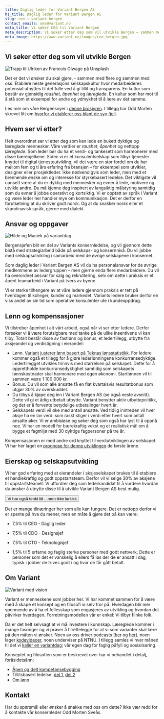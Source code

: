 ```yaml
---
title: Daglig leder for Variant Bergen AS
h1_title: Daglig leder for Variant Bergen AS
slug: ceo-i-variant-bergen
contact_emails: oms@variant.no
meta_title: Vi søker CEO til Variant Bergen
meta_description: Vi søker etter deg som vil utvikle Bergen – sammen med flere og sammen med oss!
meta_image: https://www.variant.no/images/ceo-bergen.jpg
---
```


## Vi søker etter deg som vil utvikle Bergen

![Trapp til Ulriken av Francois Olwage på Unsplash](/images/ulriken-trapp.png)

Det er det vi ønsker du skal gjøre, - sammen med flere og sammen med oss. Etablere neste generasjons selskapskultur hvor medarbeideres potensial utnyttes til det fulle ved å gi tillit og transparens. En kultur som består av gjensidig _raushet_, _åpenhet_ og _læreglede_. En kultur som har mot til å stå som et eksempel for andre og ydmykhet til å lære av det samme.

Les mer om våre Bergensvyer i [denne brosjyren](/bergen/vyer). I tillegg har Odd Morten skrevet litt om [hvorfor vi etablerer oss blant de syv fjell](https://blog.variant.no/hallaisen-bergen-d88c7b976ef4).

## Hvem ser vi etter?

Helt overordnet ser vi etter deg som kan lede en bukett dyktige og læreglade mennesker. Våre verdier er _raushet_, _åpenhet_ og nettopp _læreglede_. Som leder bør du ha et verdi- og tankesett som harmonerer med disse bærebjelkene. Siden vi er et konsulentselskap som tilbyr tjenester knyttet til digital tjenesteutvikling, vil det være en stor fordel om du har mellom fem og ti års erfaring fra bransjen – for eksempel som utvikler, designer eller prosjektleder. Ikke nødvendigvis som leder, men med et brennende ønske om og interesse for styrkebasert ledelse. Det viktigste vil uansett være at du er dyktig med mennesker og evner å lede, motivere og utvikle andre. Du må kjenne deg inspirert av langsiktig målstyring samtidig som du evner å jobbe operativt og kortsiktig. Vi er opptatt av språk i Variant og være leder her handler mye om kommunikasjon. Det er derfor en forutsetning at du skriver godt norsk. Og at du snakker norsk eller et skandinavisk språk, gjerne med dialekt.

## Ansvar og oppgaver

<div class="left blob1"><img alt="Hilde og Maciek på variantdag" src="/images/hilde-maciek.png"/></div>

Bergensjefen blir en del av Variants konsernledelse, og vil gjennom dette bistå med strategiarbeid både på selskaps- og konsernnivå. Du vil jobbe med selskapsutvikling i samarbeid med de øvrige selskapene i konsernet.

Som daglig leder i Variant Bergen AS vil du ha personalansvar for de øvrige medlemmene av ledergruppen – men gjerne enda flere medarbeidere. Du vil ha overordnet ansvar for salg og rekruttering, selv om dette i praksis er et åpent teamarbeid i Variant på tvers av byene.

Vi er sterke tilhengere av at våre ledere gjennom praksis er tett på hverdagen til kolleger, kunder og markedet. Variants ledere bruker derfor en viss andel av sin tid som operative konsulenter ute i kundeoppdrag.

## Lønn og kompensasjoner

Vi tilstreber åpenhet i alt vårt arbeid, også når vi ser etter ledere. Derfor forsøker vi å være forutsigbare med tanke på de ulike insentivene vi kan tilby. Totalt består disse av fastlønn og bonus, et ledertillegg, utbytte fra aksjeandel og verdistigning i eierandel:

- Lønn. [Variant justerer lønn basert på Teknas lønsstatistikk](/kalkulator). For ledere kommer også et tillegg for å gjøre lederlønningene konkurransedyktige. Ledertillegget utvikles trinnvis med størrelsen på selskapet. Dette for å opprettholde konkurransedyktighet samtidig som selskapets lønnskostnader skal harmonere med egen økonomi. Startlønnen vil til sammen være 1 100 000 kr.
- Bonus. Du vil som alle ansatte få en flat kvartalsvis resultatbonus som utgjør 30% av overskuddet.
- Du tilbys å kjøpe deg inn i Variant Bergen AS (se også neste avsnitt). Dette vil gi et årlig utbetalt utbytte. Variant benytter aktiv utbyttepolitikk, og det er å forvente betydelige utbetalinger hvert år.
- Selskapets verdi vil øke med antall ansatte. Ved tidlig inntreden vil hver aksje ha en lav verdi som raskt stiger i verdi etter hvert som antall ansatte øker. Vi er ambisiøse og søker deg som også har lyst til å oppnå noe. Vi har en modell for bærekraftig vekst og et realistisk mål om å bygge et fagmiljø med 30 dyktige fagpersoner på tre år.

Kompensasjonen er med andre ord knyttet til verdiutviklingen av selskapet. Vi har her laget en [prognose for denne utviklingen](/bergen/verdiutvikling) de første årene.

## Eierskap og selskapsutvikling

Vi har god erfaring med at eierandeler i aksjeselskapet brukes til å etablere et handlekraftig og godt oppstartsteam. Derfor vil vi selge 30% av aksjene til oppstartsteamet. Vi utfordrer deg som lederkandidat til å vurdere hvordan du ønsker å utnytte disse til å utvikle Variant Bergen AS best mulig.

<flip-card variant="click" class="flipCard">
  <button class="flipCard__details" slot="front" type="button" aria-label="Les våre tanker rundt utnytting av aksjer">Vi har også tenkt litt ...men ikke lurkikk</button>
  <div class="flipCard__details" slot="back">
  
  <div>

Det er mange tilnæringer her som alle kan fungere. Det er nettopp derfor vi er spente på hva du mener, men en måte å gjøre det på kan være:

- 7,5% til CEO - Daglig leder
- 7,5% til CDO - Designsjef
- 7,5% til CTO - Teknologisjef
- 1,5% til 5 erfarne og faglig sterke personer med godt nettverk. Dette er personer som det er vanskelig å ellers få løs der de er ansatt i dag, typisk i jobber de trives godt i og hvor de får gått betalt.

    </div>

    </div>
  </flip-card>

## Om Variant

![Variant med vision](/images/flaske.png)

Variant er menneskene som jobber her. Vi har kommet sammen for å være med å skape et konsept og en filosofi vi selv tror på. Hverdagen blir mer spennende av å ha et fellesskap som engasjeres av utvikling og hvordan det påvirker hverdagen. Forretningsmodellen vår er enkel: Vi tilbyr flinke folk.

Da er det helt selvsagt at vi må investere i kunnskap. Læreglede kommer i mange fasonger og vi prøver å tilrettelegge for at vi som varianter skal lære på den måten vi ønsker. Noen av oss driver podcasts ([her](http://bartjs.io/tag/podcast-episode/) og [her](https://kortslutning.fun/)), noen lager [kodevideoer](https://youtube.com/kodesnutt), noen underviser på NTNU. I tillegg samles vi hver måned til det vi [kaller en variantdag](https://blog.variant.no/tagged/variantdag); vår egen dag for faglig påfyll og sosialisering.

Konseptet og filosofien som er beskrevet over har vi behandlet i detalj, foråsidetsånn:

- [Åpen og delt kompetansebygging](https://blog.variant.no/aapen-og-delt-kompetansebygging-c229771eee93)
- Tillitsbasert ledelse: [del 1](https://blog.variant.no/tillitsbasert-ledelse-del-1-hva-og-hvorfor-86f6aa485cf9), [del 2](https://blog.variant.no/tillitsbasert-ledelse-del-2-sette-retning-449452fcc6a6)
- [Om lønn](https://blog.variant.no/bonusutbetaling-og-l%C3%B8nnsjusteringer-c6d340f0a6d)

## Kontakt

Har du spørsmål eller ønsker å snakke med oss om dette? Ikke vær redd for å kontakte vår konsernleder Odd Morten Sveås.
